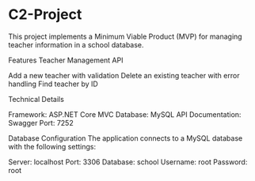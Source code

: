# C2-Project

This project implements a Minimum Viable Product (MVP) for managing teacher information in a school database.

Features
Teacher Management API

Add a new teacher with validation
Delete an existing teacher with error handling
Find teacher by ID

Technical Details

Framework: ASP.NET Core MVC
Database: MySQL
API Documentation: Swagger
Port: 7252 


Database Configuration
The application connects to a MySQL database with the following settings:

Server: localhost
Port: 3306
Database: school
Username: root
Password: root
